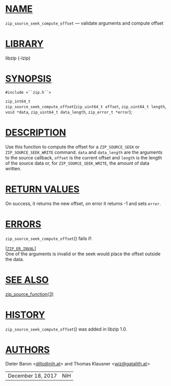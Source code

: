# [NAME](#NAME)

`zip_source_seek_compute_offset` — validate arguments and compute offset

# [LIBRARY](#LIBRARY)

libzip (-lzip)

# [SYNOPSIS](#SYNOPSIS)

`#include <``zip.h``>`

`zip_int64_t`  
`zip_source_seek_compute_offset`(`zip_uint64_t offset`,
`zip_uint64_t length`, `void *data`, `zip_uint64_t data_length`,
`zip_error_t *error`);

# [DESCRIPTION](#DESCRIPTION)

Use this function to compute the offset for a `ZIP_SOURCE_SEEK` or
`ZIP_SOURCE_SEEK_WRITE` command. `data` and `data_length` are the
arguments to the source callback, `offset` is the current offset and
`length` is the length of the source data or, for
`ZIP_SOURCE_SEEK_WRITE`, the amount of data written.

# [RETURN VALUES](#RETURN_VALUES)

On success, it returns the new offset, on error it returns -1 and sets
`error`.

# [ERRORS](#ERRORS)

`zip_source_seek_compute_offset`() fails if:

\[[`ZIP_ER_INVAL`](#ZIP_ER_INVAL)\]  
One of the arguments is invalid or the seek would place the offset
outside the data.

# [SEE ALSO](#SEE_ALSO)

[zip_source_function(3)](zip_source_function.md)

# [HISTORY](#HISTORY)

`zip_source_seek_compute_offset`() was added in libzip 1.0.

# [AUTHORS](#AUTHORS)

Dieter Baron \<[dillo@nih.at](mailto:dillo@nih.at)\> and Thomas Klausner
\<[wiz@gatalith.at](mailto:wiz@gatalith.at)\>

|                   |     |
|-------------------|-----|
| December 18, 2017 | NiH |
